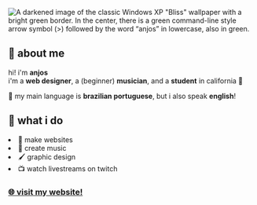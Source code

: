 ![A darkened image of the classic Windows XP "Bliss" wallpaper with a bright green border. In the center, there is a green command-line style arrow symbol (>) followed by the word “anjos” in lowercase, also in green.](https://anjos.cc/img/github.png)

## 🌿 about me

hi! i'm **anjos**   
i'm a **web designer**, a (beginner) **musician**, and a **student** in california 🌴

🌱 my main language is **brazilian portuguese**, but i also speak **english**!



## 💚 what i do

<li>🎨 make websites</li>
<li>🎵 create music</li>  
<li>🖌️ graphic design</li>  
<li>📺 watch livestreams on twitch</li>

### [🌐 visit my website!](https://anjos.cc)

